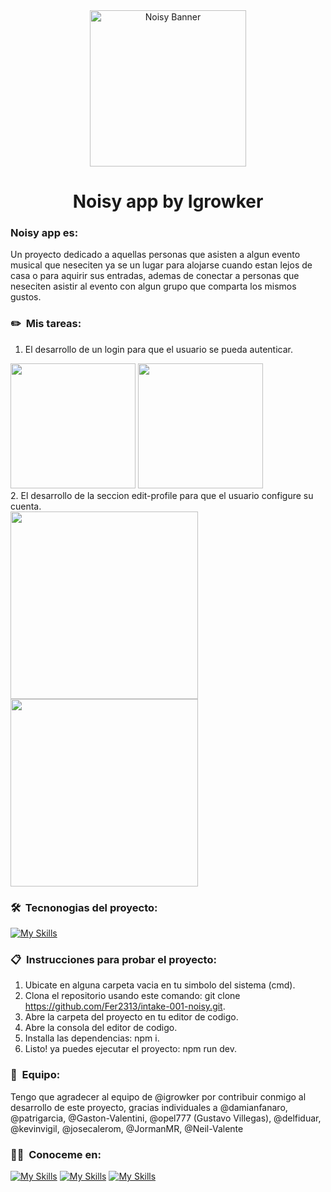 
<div align="center">
  <img alt="Noisy Banner" width="250px" src="https://res.cloudinary.com/dd1gykekz/image/upload/v1715783036/t0xwiln7z8bxinrsweyv.png"/>
  
  # Noisy app by Igrowker
</div>

### Noisy app es:
<p>Un proyecto dedicado a aquellas personas que asisten a algun evento musical que neseciten ya se un lugar para alojarse cuando estan lejos de casa o para aquirir sus entradas, ademas de conectar a personas que neseciten asistir al evento con algun grupo que comparta los mismos gustos. 
</p>

### ✏️ &nbsp;Mis tareas:
1. El desarrollo de un login para que el usuario se pueda autenticar.
<div aling="center">
<img width="200px" src="https://res.cloudinary.com/dd1gykekz/image/upload/v1715800901/noisy/ropq7h0165cjmhxafkkf.png">
<img width="200px" src="https://res.cloudinary.com/dd1gykekz/image/upload/v1715800901/noisy/wrdq18bq0mtlk2z5spis.png">
</div>
2. El desarrollo de la seccion edit-profile para que el usuario configure su cuenta.
<div aling="center">
<img width="300px" src="https://res.cloudinary.com/dd1gykekz/image/upload/v1715800901/noisy/ogrddxfozxmlqhddl6vq.png">
<img width="300px" src="https://res.cloudinary.com/dd1gykekz/image/upload/v1715800901/noisy/la9xtzklr012gnqcgw1b.png">
</div>

### 🛠 &nbsp;Tecnonogias del proyecto:

[![My Skills](https://skillicons.dev/icons?i=ts,nextjs,react,prisma,mongodb&perline=5)](https://skillicons.dev)

### 📋 &nbsp;Instrucciones para probar el proyecto:
1. Ubicate en alguna carpeta vacia en tu simbolo del sistema (cmd).
2. Clona el repositorio usando este comando: git clone https://github.com/Fer2313/intake-001-noisy.git.
3. Abre la carpeta del proyecto en tu editor de codigo.
4. Abre la consola del editor de codigo.
5. Installa las dependencias: npm i.
6. Listo! ya puedes ejecutar el proyecto: npm run dev.

### 🤝 &nbsp;Equipo:
Tengo que agradecer al equipo de @igrowker por contribuir conmigo al desarrollo de este proyecto, gracias individuales a
@damianfanaro, @patrigarcia, @Gaston-Valentini, @opel777 (Gustavo Villegas), @delfiduar, @kevinvigil, @josecalerom, @JormanMR, @Neil-Valente

### 🤝🏻 &nbsp;Conoceme en:


  [![My Skills](https://skillicons.dev/icons?i=instagram&perline=1)](https://www.instagram.com/ferfantini.ff/)
  [![My Skills](https://skillicons.dev/icons?i=github&perline=1)](https://github.com/Fer2313/)
  [![My Skills](https://skillicons.dev/icons?i=linkedin&perline=1)](https://www.linkedin.com/in/fernando-fantini-829163288/)




